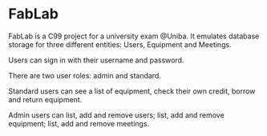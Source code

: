# FabLab

FabLab is a C99 project for a university exam @Uniba. It emulates database storage for three different entities: Users, Equipment and Meetings.

Users can sign in with their username and password.

There are two user roles: admin and standard.

Standard users can see a list of equipment, check their own credit, borrow and return equipment.

Admin users can list, add and remove users; list, add and remove equipment; list, add and remove meetings.